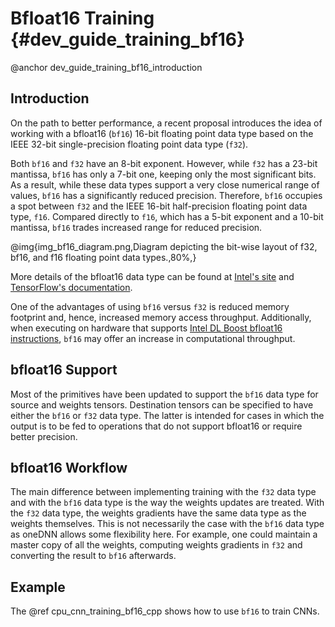 Bfloat16 Training {#dev_guide_training_bf16}
==============================

@anchor dev_guide_training_bf16_introduction

## Introduction

On the path to better performance, a recent proposal introduces the idea of
working with a bfloat16 (`bf16`) 16-bit floating point data type based on the
IEEE 32-bit single-precision floating point data type (`f32`).

Both `bf16` and `f32` have an 8-bit exponent. However, while `f32` has a 23-bit
mantissa, `bf16` has only a 7-bit one, keeping only the most significant bits.
As a result, while these data types support a very close numerical range of
values, `bf16` has a significantly reduced precision. Therefore, `bf16`
occupies a spot between `f32` and the IEEE 16-bit half-precision floating point
data type, `f16`. Compared directly to `f16`, which has a 5-bit exponent and a
10-bit mantissa, `bf16` trades increased range for reduced precision.

@img{img_bf16_diagram.png,Diagram depicting the bit-wise layout of f32\, bf16\, and f16 floating point data types.,80%,}

More details of the bfloat16 data type can be found at
[Intel's site](https://software.intel.com/sites/default/files/managed/40/8b/bf16-hardware-numerics-definition-white-paper.pdf)
and [TensorFlow's documentation](https://cloud.google.com/tpu/docs/bfloat16).

One of the advantages of using `bf16` versus `f32` is reduced memory
footprint and, hence, increased memory access throughput.  Additionally, when
executing on hardware that supports
[Intel DL Boost bfloat16 instructions](https://software.intel.com/sites/default/files/managed/c5/15/architecture-instruction-set-extensions-programming-reference.pdf),
`bf16` may offer an increase in computational throughput.

## bfloat16 Support

Most of the primitives have been updated to support the `bf16` data type for
source and weights tensors. Destination tensors can be specified to have either
the `bf16` or `f32` data type. The latter is intended for cases in which the
output is to be fed to operations that do not support bfloat16 or require
better precision.

## bfloat16 Workflow

The main difference between implementing training with the `f32` data type and
with the `bf16` data type is the way the weights updates are treated. With the
`f32` data type, the weights gradients have the same data type as the weights
themselves. This is not necessarily the case with the `bf16` data type as
oneDNN allows some flexibility here. For example, one could maintain a
master copy of all the weights, computing weights gradients in `f32` and
converting the result to `bf16` afterwards.

## Example

The @ref cpu_cnn_training_bf16_cpp shows how to use `bf16` to train CNNs.
